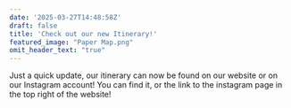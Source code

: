 ```yaml
---
date: '2025-03-27T14:48:58Z'
draft: false
title: 'Check out our new Itinerary!'
featured_image: "Paper Map.png"
omit_header_text: "true"
---
```


Just a quick update, our itinerary can now be found on our website or on our Instagram account! You can find it, or the link to the instagram page in the top right of the website!
